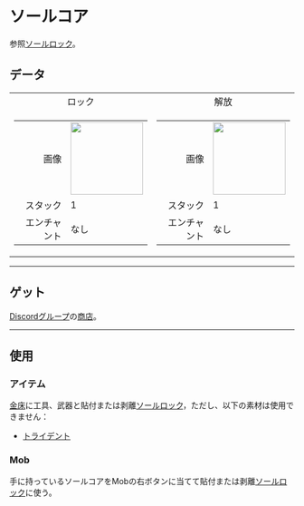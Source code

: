 # ソールコア
参照[ソールロック](../feature/soul_link.md)。

## データ
<table>
    <tr>
        <td align="center">ロック</td>
        <td align="center">解放</td>
    </tr>
    <tr>
        <td>
            <table>
                <tr><td align="end">画像</td><td><img src="https://i.imgur.com/n260znG.png" width="128"/></td></tr>
                <tr><td align="end">スタック</td><td>1</td></tr>
                <tr><td align="end">エンチャント</td><td>なし</td></tr>
            </table>
        </td>
        <td>
            <table>
                <tr><td align="end">画像</td><td><img src="https://i.imgur.com/5xQV9Yo.png" width="128"/></td></tr>
                <tr><td align="end">スタック</td><td>1</td></tr>
                <tr><td align="end">エンチャント</td><td>なし</td></tr>
            </table>
        </td>
    </tr>
</table>

---

## ゲット
[Discordグループ](../feature/discord_server.md)の[商店](https://discord.com/channels/1040647480972415006/1048245781515210852)。

---

## 使用
### アイテム
[金床](https://minecraft.fandom.com/ja/wiki/金床)に工具、武器と貼付または剥離[ソールロック](../feature/soul_link.md)，ただし、以下の素材は使用できません：
- [トライデント](https://minecraft.fandom.com/ja/wiki/トライデント)

### Mob
手に持っているソールコアをMobの右ボタンに当てて貼付または剥離[ソールロック](../feature/soul_link.md)に使う。